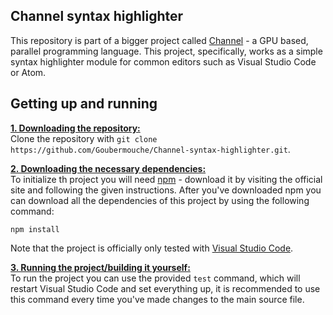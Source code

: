 ## Channel syntax highlighter
This repository is part of a bigger project called [Channel](https://github.com/Goubermouche/Channel-language) - a GPU based, parallel programming language. This project, specifically, works as a simple syntax highlighter module for common editors such as Visual Studio Code or Atom.
## Getting up and running
<ins>**1. Downloading the repository:**</ins>   
Clone the repository with `git clone https://github.com/Goubermouche/Channel-syntax-highlighter.git`.

<ins>**2. Downloading the necessary dependencies:**</ins>    
To initialize th project you will need [npm](https://www.npmjs.com/) - download it by visiting the official site and following the given instructions. After you've downloaded npm you can download all the dependencies of this project by using the following command: 
```
npm install
```
Note that the project is officially only tested with [Visual Studio Code](https://code.visualstudio.com/).

<ins>**3. Running the project/building it yourself:**</ins>   
To run the project you can use the provided `test` command, which will restart Visual Studio Code and set everything up, it is recommended to use this command every time you've made changes to the main source file.

